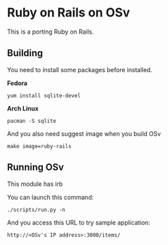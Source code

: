 # Ruby on Rails on OSv

This is a porting Ruby on Rails.

## Building

You need to install some packages before installed.

**Fedora**

```
yum install sqlite-devel
```

**Arch Linux**
```
pacman -S sqlite
```

And you also need suggest image when you build OSv

```
make image=ruby-rails
```

## Running OSv

This module has irb

You can launch this command:
```
./scripts/run.py -n
```

And you access this URL to try sample application:
```
http://<OSv's IP address>:3000/items/
```

